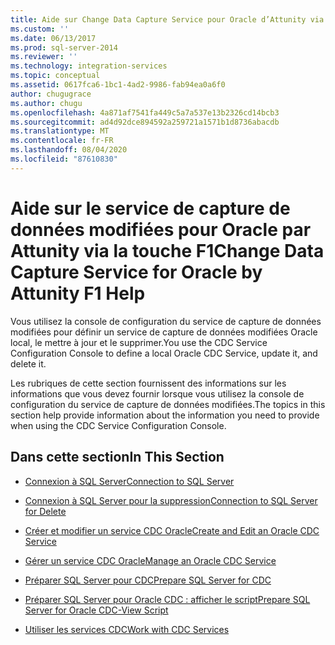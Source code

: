 ```yaml
---
title: Aide sur Change Data Capture Service pour Oracle d’Attunity via la touche F1 | Microsoft Docs
ms.custom: ''
ms.date: 06/13/2017
ms.prod: sql-server-2014
ms.reviewer: ''
ms.technology: integration-services
ms.topic: conceptual
ms.assetid: 0617fca6-1bc1-4ad2-9986-fab94ea0a6f0
author: chugugrace
ms.author: chugu
ms.openlocfilehash: 4a871af7541fa449c5a7a537e13b2326cd14bcb3
ms.sourcegitcommit: ad4d92dce894592a259721a1571b1d8736abacdb
ms.translationtype: MT
ms.contentlocale: fr-FR
ms.lasthandoff: 08/04/2020
ms.locfileid: "87610830"
---
```

# <a name="change-data-capture-service-for-oracle-by-attunity-f1-help"></a><span data-ttu-id="a719e-102">Aide sur le service de capture de données modifiées pour Oracle par Attunity via la touche F1</span><span class="sxs-lookup"><span data-stu-id="a719e-102">Change Data Capture Service for Oracle by Attunity F1 Help</span></span>
  <span data-ttu-id="a719e-103">Vous utilisez la console de configuration du service de capture de données modifiées pour définir un service de capture de données modifiées Oracle local, le mettre à jour et le supprimer.</span><span class="sxs-lookup"><span data-stu-id="a719e-103">You use the CDC Service Configuration Console to define a local Oracle CDC Service, update it, and delete it.</span></span>  
  
 <span data-ttu-id="a719e-104">Les rubriques de cette section fournissent des informations sur les informations que vous devez fournir lorsque vous utilisez la console de configuration du service de capture de données modifiées.</span><span class="sxs-lookup"><span data-stu-id="a719e-104">The topics in this section help provide information about the information you need to provide when using the CDC Service Configuration Console.</span></span>  
  
## <a name="in-this-section"></a><span data-ttu-id="a719e-105">Dans cette section</span><span class="sxs-lookup"><span data-stu-id="a719e-105">In This Section</span></span>  
  
-   [<span data-ttu-id="a719e-106">Connexion à SQL Server</span><span class="sxs-lookup"><span data-stu-id="a719e-106">Connection to SQL Server</span></span>](connection-to-sql-server.md)  
  
-   [<span data-ttu-id="a719e-107">Connexion à SQL Server pour la suppression</span><span class="sxs-lookup"><span data-stu-id="a719e-107">Connection to SQL Server for Delete</span></span>](connection-to-sql-server-for-delete.md)  
  
-   [<span data-ttu-id="a719e-108">Créer et modifier un service CDC Oracle</span><span class="sxs-lookup"><span data-stu-id="a719e-108">Create and Edit an Oracle CDC Service</span></span>](create-and-edit-an-oracle-cdc-service.md)  
  
-   [<span data-ttu-id="a719e-109">Gérer un service CDC Oracle</span><span class="sxs-lookup"><span data-stu-id="a719e-109">Manage an Oracle CDC Service</span></span>](manage-an-oracle-cdc-service.md)  
  
-   [<span data-ttu-id="a719e-110">Préparer SQL Server pour CDC</span><span class="sxs-lookup"><span data-stu-id="a719e-110">Prepare SQL Server for CDC</span></span>](prepare-sql-server-for-cdc.md)  
  
-   [<span data-ttu-id="a719e-111">Préparer SQL Server pour Oracle CDC : afficher le script</span><span class="sxs-lookup"><span data-stu-id="a719e-111">Prepare SQL Server for Oracle CDC-View Script</span></span>](prepare-sql-server-for-oracle-cdc-view-script.md)  
  
-   [<span data-ttu-id="a719e-112">Utiliser les services CDC</span><span class="sxs-lookup"><span data-stu-id="a719e-112">Work with CDC Services</span></span>](work-with-cdc-services.md)  
  
  
